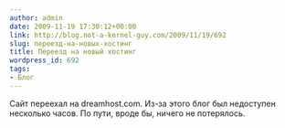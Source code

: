 ```yaml
---
author: admin
date: 2009-11-19 17:30:12+00:00
link: http://blog.not-a-kernel-guy.com/2009/11/19/692
slug: переезд-на-новых-хостинг
title: Переезд на новый хостинг
wordpress_id: 692
tags:
- Блог
---
```


Сайт переехал на dreamhost.com. Из-за этого блог был недоступен несколько часов. По пути, вроде бы, ничего не потерялось.

